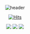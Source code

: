 <div align="center">

![header](https://capsule-render.vercel.app/api?type=waving&color=auto&height=300&section=header&text=Welcome&fontSize=70&desc=sowon's%20GitHub%20Profile)
<div align="center">
 
[![Hits](https://hits.seeyoufarm.com/api/count/incr/badge.svg?url=https%3A%2F%2Fgithub.com%2FWish-baek&count_bg=%23699142&title_bg=%239FB346&icon=smugmug.svg&icon_color=%23FFFFFF&title=hits&edge_flat=false)](https://hits.seeyoufarm.com)
</div>

 <img src="https://img.shields.io/badge/JAVA-green?style=for-the-badge&logo=appveyor&logoColor=CC6699"/>
 <img src="https://img.shields.io/badge/Vue-green?style=for-the-badge&logo=Vue.js&logoColor=ffffff"/>
 <img src="https://img.shields.io/badge/GitHub-000000?style=for-the-badge&logo=GitHub&logoColor=ffffff"/>
